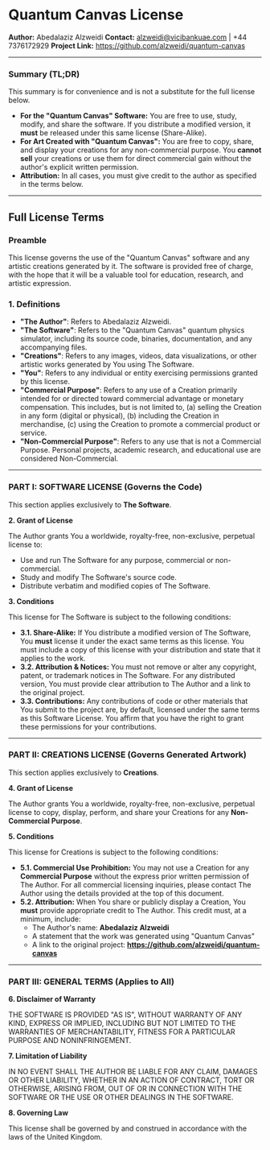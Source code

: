 # Quantum Canvas License

**Author:** Abedalaziz Alzweidi
**Contact:** alzweidi@vicibankuae.com | +44 7376172929
**Project Link:** https://github.com/alzweidi/quantum-canvas

---

### Summary (TL;DR)

This summary is for convenience and is not a substitute for the full license below.

*   **For the "Quantum Canvas" Software:** You are free to use, study, modify, and share the software. If you distribute a modified version, it **must** be released under this same license (Share-Alike).
*   **For Art Created with "Quantum Canvas":** You are free to copy, share, and display your creations for any non-commercial purpose. You **cannot sell** your creations or use them for direct commercial gain without the author's explicit written permission.
*   **Attribution:** In all cases, you must give credit to the author as specified in the terms below.

---

## Full License Terms

### Preamble

This license governs the use of the "Quantum Canvas" software and any artistic creations generated by it. The software is provided free of charge, with the hope that it will be a valuable tool for education, research, and artistic expression.

### 1. Definitions

*   **"The Author"**: Refers to Abedalaziz Alzweidi.
*   **"The Software"**: Refers to the "Quantum Canvas" quantum physics simulator, including its source code, binaries, documentation, and any accompanying files.
*   **"Creations"**: Refers to any images, videos, data visualizations, or other artistic works generated by You using The Software.
*   **"You"**: Refers to any individual or entity exercising permissions granted by this license.
*   **"Commercial Purpose"**: Refers to any use of a Creation primarily intended for or directed toward commercial advantage or monetary compensation. This includes, but is not limited to, (a) selling the Creation in any form (digital or physical), (b) including the Creation in merchandise, (c) using the Creation to promote a commercial product or service.
*   **"Non-Commercial Purpose"**: Refers to any use that is not a Commercial Purpose. Personal projects, academic research, and educational use are considered Non-Commercial.

---

### PART I: SOFTWARE LICENSE (Governs the Code)

This section applies exclusively to **The Software**.

**2. Grant of License**

The Author grants You a worldwide, royalty-free, non-exclusive, perpetual license to:
*   Use and run The Software for any purpose, commercial or non-commercial.
*   Study and modify The Software's source code.
*   Distribute verbatim and modified copies of The Software.

**3. Conditions**

This license for The Software is subject to the following conditions:

*   **3.1. Share-Alike:** If You distribute a modified version of The Software, You **must** license it under the exact same terms as this license. You must include a copy of this license with your distribution and state that it applies to the work.
*   **3.2. Attribution & Notices:** You must not remove or alter any copyright, patent, or trademark notices in The Software. For any distributed version, You must provide clear attribution to The Author and a link to the original project.
*   **3.3. Contributions:** Any contributions of code or other materials that You submit to the project are, by default, licensed under the same terms as this Software License. You affirm that you have the right to grant these permissions for your contributions.

---

### PART II: CREATIONS LICENSE (Governs Generated Artwork)

This section applies exclusively to **Creations**.

**4. Grant of License**

The Author grants You a worldwide, royalty-free, non-exclusive, perpetual license to copy, display, perform, and share your Creations for any **Non-Commercial Purpose**.

**5. Conditions**

This license for Creations is subject to the following conditions:

*   **5.1. Commercial Use Prohibition:** You may not use a Creation for any **Commercial Purpose** without the express prior written permission of The Author. For all commercial licensing inquiries, please contact The Author using the details provided at the top of this document.
*   **5.2. Attribution:** When You share or publicly display a Creation, You **must** provide appropriate credit to The Author. This credit must, at a minimum, include:
    *   The Author's name: **Abedalaziz Alzweidi**
    *   A statement that the work was generated using "Quantum Canvas"
    *   A link to the original project: **https://github.com/alzweidi/quantum-canvas**

---

### PART III: GENERAL TERMS (Applies to All)

**6. Disclaimer of Warranty**

THE SOFTWARE IS PROVIDED "AS IS", WITHOUT WARRANTY OF ANY KIND, EXPRESS OR IMPLIED, INCLUDING BUT NOT LIMITED TO THE WARRANTIES OF MERCHANTABILITY, FITNESS FOR A PARTICULAR PURPOSE AND NONINFRINGEMENT.

**7. Limitation of Liability**

IN NO EVENT SHALL THE AUTHOR BE LIABLE FOR ANY CLAIM, DAMAGES OR OTHER LIABILITY, WHETHER IN AN ACTION OF CONTRACT, TORT OR OTHERWISE, ARISING FROM, OUT OF OR IN CONNECTION WITH THE SOFTWARE OR THE USE OR OTHER DEALINGS IN THE SOFTWARE.

**8. Governing Law**

This license shall be governed by and construed in accordance with the laws of the United Kingdom.